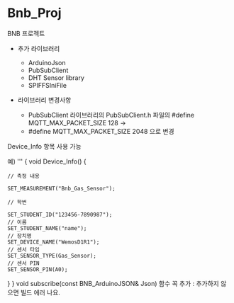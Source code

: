 # Bnb_Proj
BNB 프로젝트
* 추가 라이브러리
  * ArduinoJson
  * PubSubClient 
  * DHT Sensor library
  * SPIFFSIniFile

* 라이브러리 변경사항
  * PubSubClient 라이브러리의 PubSubClient.h 파일의 #define MQTT_MAX_PACKET_SIZE 128 -> 
  * #define MQTT_MAX_PACKET_SIZE 2048 으로 변경
  
Device_Info 항목 사용 가능

예)
''' {
void Device_Info() {

	// 측정 내용
	
	SET_MEASUREMENT("Bnb_Gas_Sensor");
	
	// 학번
	
	SET_STUDENT_ID("123456-7890987");
	// 이름
	SET_STUDENT_NAME("name");
	// 장치명
	SET_DEVICE_NAME("WemosD1R1");
	// 센서 타입
	SET_SENSOR_TYPE(Gas_Sensor);
	// 센서 PIN
	SET_SENSOR_PIN(A0);
}
}
void subscribe(const BNB_ArduinoJSON& Json) 함수 꼭 추가 : 추가하지 않으면 빌드 에러 나요.
